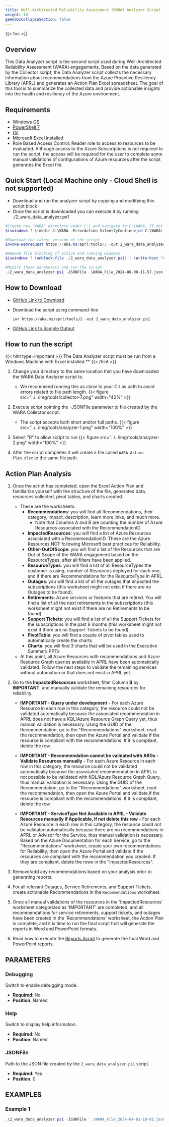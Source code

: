 ```yaml
---
title: Well-Architected Reliability Assessment (WARA) Analyzer Script
weight: 10
geekdocCollapseSection: false
---
```


{{< toc >}}

## Overview

This Data Analyzer script is the second script used during Well-Architected Reliability Assessment (WARA) engagements. Based on the data generated by the Collector script, the Data Analyzer script collects the necessary information about recommendations from the Azure Proactive Resiliency Library (APRL) and generates an Action Plan Excel spreadsheet. The goal of this tool is to summarize the collected data and provide actionable insights into the health and resiliency of the Azure environment.

## Requirements

- Windows OS
- [PowerShell 7](https://learn.microsoft.com/en-us/powershell/scripting/install/installing-powershell?view=powershell-7.4)
- [Git](https://git-scm.com/book/en/v2/Getting-Started-Installing-Git)
- Microsoft Excel installed
- Role Based Access Control: Reader role to access to resources to be evaluated. Although access to the Azure Subscriptions is not required to run the script, the access will be required for the user to complete some manual validations of configurations of Azure resources after the script generates the Excel file.

## Quick Start (Local Machine only - Cloud Shell is not supported)

- Download and run the analyzer script by copying and modifying this script block
- Once the script is downloaded you can execute it by running ./2_wara_data_analyzer.ps1

```powershell
#Create new "WARA" directory under C:\ and navigate to C:\WARA. If not Windows then do nothing and move on.
$iswindows ? $(mkdir C:\WARA -ErrorAction SilentlyContinue;cd C:\WARA) : (Write-Host "C:\WARA - Not Required")

#Download the latest version of the script
invoke-webrequest https://aka.ms/aprl/tools/2 -out 2_wara_data_analyzer.ps1

#Remove file blocking if active and running windows
$iswindows ? (unblock-file ./2_wara_data_analyzer.ps1) : (Write-host "Unblock not required - Not Windows OS")

#Modify these parameters and run the script
./2_wara_data_analyzer.ps1 -JSONFile .\WARA_File_2024-08-08-11-57.json
```

## How to Download

- [GitHub Link to Download](https://github.com/Azure/Azure-Proactive-Resiliency-Library-v2/blob/main/tools/2_wara_data_analyzer.ps1)
- Download the script using command-line

    ```shell
    iwr https://aka.ms/aprl/tools/2 -out 2_wara_data_analyzer.ps1
    ```

- [GitHub Link to Sample Output](https://github.com/Azure/Azure-Proactive-Resiliency-Library-v2/blob/main/tools/sample-output/WARA%20Action%20Plan%202024-05-07_12_07.xlsx)

## How to run the script

{{< hint type=important >}}
The Data Analyzer script must be run from a Windows Machine with Excel installed.**
{{< /hint >}}

1. Change your directory to the same location that you have downloaded the WARA Data Analyzer script to.
    - We recommend running this as close to your C:\ as path to avoid errors related to file path length.
    {{< figure src="../../img/tools/collector-7.png" width="40%" >}}

1. Execute script pointing the -JSONFile parameter to file created by the WARA Collector script.
    - The script accepts both short and/or full paths.
    {{< figure src="../../img/tools/analyzer-1.png" width="100%" >}}

1. Select "R" to allow script to run
  {{< figure src="../../img/tools/analyzer-2.png" width="100%" >}}

1. After the script completes it will create a file called `WARA Action Plan.xlsx` to the same file path.

## Action Plan Analysis

1. Once the script has completed, open the Excel Action Plan and familiarize yourself with the structure of the file, generated data, resources collected, pivot tables, and charts created.

    - These are the worksheets:
      - **Recommendations**: you will find all Recommendations, their category, impact, description, learn more links, and much more.
        - Note that Columns A and B are counting the number of Azure Resources associated with the RecommendationID.
      - **ImpactedResources**: you will find a list of Azure Resources associated with a RecommendationID. These are the Azure Resources NOT following Microsoft best practices for Reliability.
      - **Other-OutOfScope**: you will find a list of the Resources that are Out of Scope of the WARA engagement based on the ResourceTypes, after all filters have been applied.
      - **ResourceTypes**: you will find a list of all ResourceTypes the customer is using, number of Resources deployed for each one, and if there are Recommendations for the ResourceType in APRL.
      - **Outages**: you will find a list of all the outages that impacted the subscriptions (this worksheet might not exist if there are no Outages to be found).
      - **Retirements**: Azure services or features that are retired. You will find a list of all the next retirements in the subscriptions (this worksheet might not exist if there are no Retirements to be found).
      - **Support Tickets**: you will find a list of all the Support Tickets for the subscriptions in the past 6 months (this worksheet might not exist if there are no Support Tickets to be found).
      - **PivotTable**: you will find a couple of pivot tables used to automatically create the charts
      - **Charts**: you will find 3 charts that will be used in the Executive Summary PPTx
    - At this point, all Azure Resources with recommendations and Azure Resource Graph queries available in APRL have been automatically validated. Follow the next steps to validate the remaining services without automation or that does not exist in APRL yet.

2. Go to the **ImpactedResources** worksheet, filter Column **B** by **IMPORTANT**, and manually validate the remaining resources for reliability.

   - **IMPORTANT - Query under development** - For each Azure Resource in each row in this category, the resource could not be validated automatically because the associated recommendation in APRL does not have a KQL/Azure Resource Graph Query yet, thus manual validation is necessary. Using the GUID of the Recommendation, go to the "Recommendations" worksheet, read the recommendation, then open the Azure Portal and validate if the resource is compliant with the recommendations. If it is compliant, delete the row.

   - **IMPORTANT - Recommendation cannot be validated with ARGs - Validate Resources manually** - For each Azure Resource in each row in this category, the resource could not be validated automatically because the associated recommendation in APRL is not possible to be validated with KQL/Azure Resource Graph Query, thus manual validation is necessary. Using the GUID of the Recommendation, go to the "Recommendations" worksheet, read the recommendation, then open the Azure Portal and validate if the resource is compliant with the recommendations. If it is compliant, delete the row.

   - **IMPORTANT - ServiceType Not Available in APRL - Validate Resources manually if Applicable, if not delete this row** - For each Azure Resource in each row in this category, the resource could not be validated automatically because there are no recommendations in APRL or Advisor for the Service, thus manual validation is necessary. Based on the Azure Documentation for each Service, go to the "Recommendations" worksheet, create your own recommendations for Reliability, then open the Azure Portal and validate if the resources are compliant with the recommendation you created. If they are compliant, delete the rows in the "ImpactedResources".

3. Remove/add any recommendations based on your analysis prior to generating reports.

4. For all relevant Outages, Service Retirements, and Support Tickets, create actionable Recommendations in the `Recommendations` worksheet.

5. Once all manual validations of the resources in the 'ImpactedResources' worksheet categorized as 'IMPORTANT' are completed, and all recommendations for service retirements, support tickets, and outages have been created in the 'Recommendations' worksheet, the Action Plan is complete, and it is time to run the final script that will generate the reports in Word and PowerPoint formats.

6. Read how to execute the [Reports Script](../reports/_index.md) to generate the final Word and PowerPoint reports.

## PARAMETERS

### Debugging

Switch to enable debugging mode.

- **Required**: No
- **Position**: Named

### Help

Switch to display help information.

- **Required**: No
- **Position**: Named

### JSONFile

Path to the JSON file created by the `2_wara_data_analyzer.ps1` script.
- **Required**: Yes
- **Position**: 0

## EXAMPLES

### Example 1

```powershell
.\2_wara_data_analyzer.ps1 -JSONFile '.\WARA_File_2024-04-01-10-01.json'
